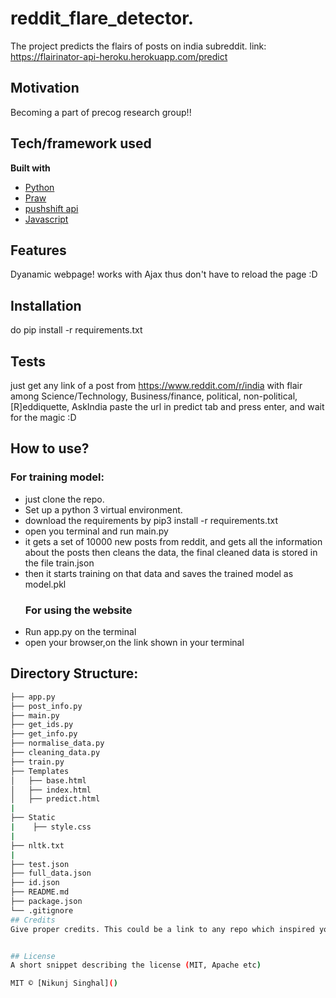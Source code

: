 # reddit_flare_detector.

The project predicts the flairs of posts on india subreddit.
link: https://flairinator-api-heroku.herokuapp.com/predict

## Motivation
Becoming a part of precog research group!!

## Tech/framework used

<b>Built with</b>
- [Python](https://electron.atom.io)
- [Praw]()
- [pushshift api]()
- [Javascript]()

## Features
Dyanamic webpage! works with Ajax thus don't have to reload the page :D


## Installation
do pip install -r requirements.txt

## Tests
just get any link of a post from https://www.reddit.com/r/india
with flair among Science/Technology, Business/finance, political, non-political, [R]eddiquette, AskIndia 
paste the url in predict tab and press enter, and wait for the magic :D

## How to use?
  ### For training model:
- just clone the repo.
- Set up a python 3 virtual environment.
- download the requirements by pip3 install -r requirements.txt
- open you terminal and run main.py
- it gets a set of 10000 new posts from reddit, and gets all the information about the posts then cleans the       data, the final cleaned data is stored in the file train.json
- then it starts training on that data and saves the trained model as model.pkl
  ### For using the website
 - Run app.py on the terminal
 - open your browser,on the link shown in your terminal

## Directory Structure:
```bash
├── app.py
├── post_info.py
├── main.py
├── get_ids.py
├── get_info.py
├── normalise_data.py
├── cleaning_data.py
├── train.py
├── Templates
│   ├── base.html
│   ├── index.html
│   ├── predict.html
|   
├── Static 
|    ├── style.css
|
├── nltk.txt
|   
├── test.json
├── full_data.json
├── id.json
├── README.md
├── package.json
└── .gitignore
## Credits
Give proper credits. This could be a link to any repo which inspired you to build this project, any blogposts or links to people who contrbuted in this project. 


## License
A short snippet describing the license (MIT, Apache etc)

MIT © [Nikunj Singhal]()
